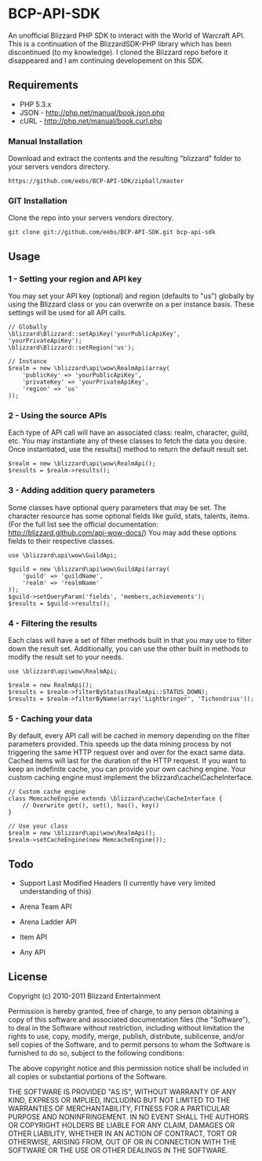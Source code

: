 # BCP-API-SDK #

An unofficial Blizzard PHP SDK to interact with the World of Warcraft API. This is a continuation of the BlizzardSDK-PHP library which has been discontinued (to my knowledge).
I cloned the Blizzard repo before it disappeared and I am continuing developement on this SDK.

## Requirements ##

* PHP 5.3.x
* JSON - http://php.net/manual/book.json.php
* cURL - http://php.net/manual/book.curl.php

### Manual Installation ###

Download and extract the contents and the resulting "blizzard" folder to your servers vendors directory.

	https://github.com/eebs/BCP-API-SDK/zipball/master

### GIT Installation ###

Clone the repo into your servers vendors directory.

	git clone git://github.com/eebs/BCP-API-SDK.git bcp-api-sdk

## Usage ##

### 1 - Setting your region and API key ###

You may set your API key (optional) and region (defaults to "us") globally by using the Blizzard class or you can overwrite on a per instance basis. These settings will be used for all API calls.

	// Globally
	\blizzard\Blizzard::setApiKey('yourPublicApiKey', 'yourPrivateApiKey');
	\blizzard\Blizzard::setRegion('us');

	// Instance
	$realm = new \blizzard\api\wow\RealmApi(array(
		'publicKey' => 'yourPublicApiKey',
		'privateKey' => 'yourPrivateApiKey',
		'region' => 'us'
	));

### 2 - Using the source APIs ###

Each type of API call will have an associated class: realm, character, guild, etc. You may instantiate any of these classes to fetch the data you desire. Once instantiated, use the results() method to return the default result set.

	$realm = new \blizzard\api\wow\RealmApi();
	$results = $realm->results();
	
### 3 - Adding addition query parameters ###

Some classes have optional query parameters that may be set. The character resource has some optional fields like guild, stats, talents, items. (For the full list see the official documentation: http://blizzard.github.com/api-wow-docs/)
You may add these options fields to their respective classes.

	use \blizzard\api\wow\GuildApi;

	$guild = new \blizzard\api\wow\GuildApi(array(
		'guild' => 'guildName',
		'realm' => 'realmName'
	));
	$guild->setQueryParam('fields', 'members,achievements');
	$results = $guild->results();

### 4 - Filtering the results ###

Each class will have a set of filter methods built in that you may use to filter down the result set. Additionally, you can use the other built in methods to modify the result set to your needs.

	use \blizzard\api\wow\RealmApi;

	$realm = new RealmApi();
	$results = $realm->filterByStatus(RealmApi::STATUS_DOWN);
	$results = $realm->filterByName(array('Lightbringer', 'Tichondrius'));

### 5 - Caching your data ###

By default, every API call will be cached in memory depending on the filter parameters provided. This speeds up the data mining process by not triggering the same HTTP request over and over for the exact same data. Cached items will last for the duration of the HTTP request. If you want to keep an indefinite cache, you can provide your own caching engine. Your custom caching engine must implement the blizzard\cache\CacheInterface.

	// Custom cache engine
	class MemcacheEngine extends \blizzard\cache\CacheInterface { 
		// Overwrite get(), set(), has(), key()
	}

	// Use your class
	$realm = new \blizzard\api\wow\RealmApi();
	$realm->setCacheEngine(new MemcacheEngine());

## Todo ##

* Support Last Modified Headers (I currently have very limited understanding of this)

* Arena Team API
* Arena Ladder API
* Item API
* Any API

## License ##

Copyright (c) 2010-2011 Blizzard Entertainment

Permission is hereby granted, free of charge, to any person obtaining a copy
of this software and associated documentation files (the "Software"), to deal
in the Software without restriction, including without limitation the rights
to use, copy, modify, merge, publish, distribute, sublicense, and/or sell
copies of the Software, and to permit persons to whom the Software is
furnished to do so, subject to the following conditions:

The above copyright notice and this permission notice shall be included in
all copies or substantial portions of the Software.

THE SOFTWARE IS PROVIDED "AS IS", WITHOUT WARRANTY OF ANY KIND, EXPRESS OR
IMPLIED, INCLUDING BUT NOT LIMITED TO THE WARRANTIES OF MERCHANTABILITY,
FITNESS FOR A PARTICULAR PURPOSE AND NONINFRINGEMENT. IN NO EVENT SHALL THE
AUTHORS OR COPYRIGHT HOLDERS BE LIABLE FOR ANY CLAIM, DAMAGES OR OTHER
LIABILITY, WHETHER IN AN ACTION OF CONTRACT, TORT OR OTHERWISE, ARISING FROM,
OUT OF OR IN CONNECTION WITH THE SOFTWARE OR THE USE OR OTHER DEALINGS IN
THE SOFTWARE.
